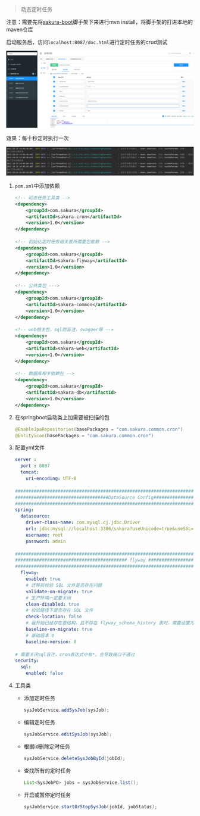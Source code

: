 > 动态定时任务

注意：需要先将[sakura-boot](https://github.com/yanjingfan/sakura-boot)脚手架下来进行mvn install，将脚手架的打进本地的maven仓库

启动服务后，访问`localhost:8087/doc.html`进行定时任务的crud测试

![image-20211019140830624.png](https://github.com/yanjingfan/sakura-boot-demo/blob/master/docs/pic/image-20211019140830624.png)

效果：每十秒定时执行一次

![image-20211019141002038.png](https://github.com/yanjingfan/sakura-boot-demo/blob/master/docs/pic/image-20211019141002038.png)

1. `pom.xml`中添加依赖

   ```xml
   <!-- 动态任务工具类 -->
   <dependency>
       <groupId>com.sakura</groupId>
       <artifactId>sakura-cron</artifactId>
       <version>1.0</version>
   </dependency>
   
   <!-- 初始化定时任务相关表所需要包依赖 -->
   <dependency>
       <groupId>com.sakura</groupId>
       <artifactId>sakura-flyway</artifactId>
       <version>1.0</version>
   </dependency>
   
   <!-- 公共类包 --->
   <dependency>
       <groupId>com.sakura</groupId>
       <artifactId>sakura-common</artifactId>
       <version>1.0</version>
   </dependency>
   
   <!-- web相关包，sql防盲注，swagger等 -->
   <dependency>
       <groupId>com.sakura</groupId>
       <artifactId>sakura-web</artifactId>
       <version>1.0</version>
   </dependency>
   
   <!-- 数据库相关依赖包 -->
   <dependency>
       <groupId>com.sakura</groupId>
       <artifactId>sakura-db</artifactId>
       <version>1.0</version>
   </dependency>
   ```

2. 在springboot启动类上加需要被扫描的包

   ```java
   @EnableJpaRepositories(basePackages = "com.sakura.common.cron")
   @EntityScan(basePackages = "com.sakura.common.cron")
   ```

3. 配置yml文件

   ```yaml
   server :
     port : 8087
     tomcat:
       uri-encoding: UTF-8
   
   ####################################################################################
   ###################################DataSource Config################################
   ####################################################################################
   spring:
     datasource:
       driver-class-name: com.mysql.cj.jdbc.Driver
       url: jdbc:mysql://localhost:3306/sakura?useUnicode=true&useSSL=false&characterEncoding=utf8&serverTimezone=Asia/Shanghai
       username: root
       password: admin
   
   #########################################################################################################
   ########################################## flyway #############################################
   ######################################################################################
     flyway:
       enabled: true
       # 迁移前校验 SQL 文件是否存在问题
       validate-on-migrate: true
       # 生产环境一定要关闭
       clean-disabled: true
       # 校验路径下是否存在 SQL 文件
       check-location: false
       # 最开始已经存在表结构，且不存在 flyway_schema_history 表时，需要设置为 true
       baseline-on-migrate: true
       # 基础版本 0
       baseline-version: 0
   
   # 需要关闭sql盲注，cron表达式中有*，会导致接口不通过
   security:
     sql:
       enabled: false
   ```

4. 工具类

   + 添加定时任务

     ```java
     sysJobService.addSysJob(sysJob);
     ```

   + 编辑定时任务

     ```java
     sysJobService.editSysJob(sysJob);
     ```

   + 根据id删除定时任务

     ```java
     sysJobService.deleteSysJobById(jobId);
     ```

   + 查找所有的定时任务

     ```java
     List<SysJobPO> jobs = sysJobService.list();
     ```
     
   + 开启或暂停定时任务

     ```java
     sysJobService.startOrStopSysJob(jobId, jobStatus);
     ```
